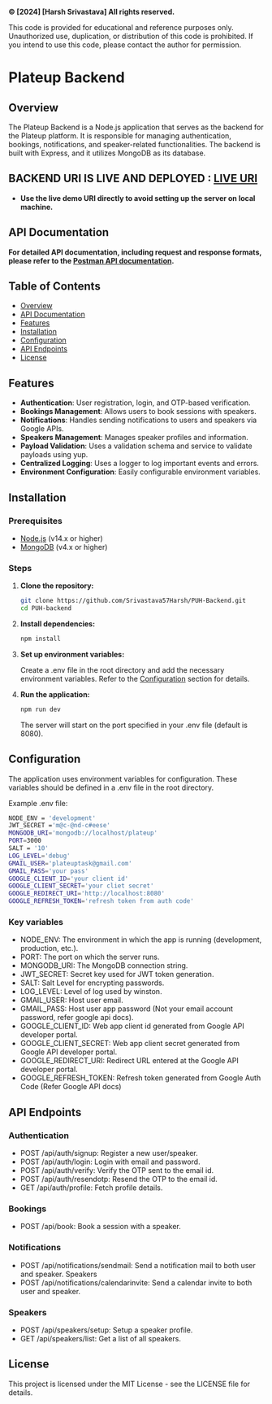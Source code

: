 **© [2024] [Harsh Srivastava] All rights reserved.**

This code is provided for educational and reference purposes only. Unauthorized use, duplication, or distribution of this code is prohibited. If you intend to use this code, please contact the author for permission.


# Plateup Backend

## Overview

The Plateup Backend is a Node.js application that serves as the backend for the Plateup platform. It is responsible for managing authentication, bookings, notifications, and speaker-related functionalities. The backend is built with Express, and it utilizes MongoDB as its database.

## BACKEND URI IS LIVE AND DEPLOYED : [LIVE URI](https://puh-backend-8tak.onrender.com/)
- **Use the live demo URI directly to avoid setting up the server on local machine.**

## API Documentation

**For detailed API documentation, including request and response formats, please refer to the [Postman API documentation](https://documenter.getpostman.com/view/19203184/2sA3s7i8hc#intro).**

## Table of Contents

- [Overview](#overview)
- [API Documentation](#api-documentation)
- [Features](#features)
- [Installation](#installation)
- [Configuration](#configuration)
- [API Endpoints](#api-endpoints)
- [License](#license)

## Features

- **Authentication**: User registration, login, and OTP-based verification.
- **Bookings Management**: Allows users to book sessions with speakers.
- **Notifications**: Handles sending notifications to users and speakers via Google APIs.
- **Speakers Management**: Manages speaker profiles and information.
- **Payload Validation**: Uses a validation schema and service to validate payloads using yup.
- **Centralized Logging**: Uses a logger to log important events and errors.
- **Environment Configuration**: Easily configurable environment variables.

## Installation

### Prerequisites

- [Node.js](https://nodejs.org/en/) (v14.x or higher)
- [MongoDB](https://www.mongodb.com/) (v4.x or higher)

### Steps

1. **Clone the repository:**

   ```bash
   git clone https://github.com/Srivastava57Harsh/PUH-Backend.git
   cd PUH-backend
   ```

2. **Install dependencies:**

   ```bash
   npm install
   ```

3. **Set up environment variables:**

    Create a .env file in the root directory and add the necessary environment variables. Refer to the [Configuration](#configuration) section for details.

4. **Run the application:**

    ```bash
    npm run dev
    ```

    The server will start on the port specified in your .env file (default is 8080).

## Configuration

The application uses environment variables for configuration. These variables should be defined in a .env file in the root directory.

Example .env file:

```bash
NODE_ENV = 'development'
JWT_SECRET ='m@c-@nd-c#eese'
MONGODB_URI='mongodb://localhost/plateup'
PORT=3000
SALT = '10'
LOG_LEVEL='debug'
GMAIL_USER='plateuptask@gmail.com'
GMAIL_PASS='your pass'
GOOGLE_CLIENT_ID='your client id'
GOOGLE_CLIENT_SECRET='your cliet secret'
GOOGLE_REDIRECT_URI='http://localhost:8080'
GOOGLE_REFRESH_TOKEN='refresh token from auth code'
```

### Key variables

- NODE_ENV: The environment in which the app is running (development, production, etc.).
- PORT: The port on which the server runs.
- MONGODB_URI: The MongoDB connection string.
- JWT_SECRET: Secret key used for JWT token generation.
- SALT: Salt Level for encrypting passwords.
- LOG_LEVEL: Level of log used by winston.
- GMAIL_USER: Host user email.
- GMAIL_PASS: Host user app password (Not your email account password, refer google api docs).
- GOOGLE_CLIENT_ID: Web app client id generated from Google API developer portal.
- GOOGLE_CLIENT_SECRET: Web app client secret generated from Google API developer portal.
- GOOGLE_REDIRECT_URI: Redirect URL entered at the Google API developer portal.
- GOOGLE_REFRESH_TOKEN: Refresh token generated from Google Auth Code (Refer Google API docs)

## API Endpoints

### Authentication
- POST /api/auth/signup: Register a new user/speaker.
- POST /api/auth/login: Login with email and password.
- POST /api/auth/verify: Verify the OTP sent to the email id.
- POST /api/auth/resendotp: Resend the OTP to the email id.
- GET /api/auth/profile: Fetch profile details.

### Bookings
- POST /api/book: Book a session with a speaker.

### Notifications
- POST /api/notifications/sendmail: Send a notification mail to both user and speaker.
Speakers
- POST /api/notifications/calendarinvite: Send a calendar invite to both user and speaker.

### Speakers
- POST /api/speakers/setup: Setup a speaker profile.
- GET /api/speakers/list: Get a list of all speakers.


## License

This project is licensed under the MIT License - see the LICENSE file for details.
